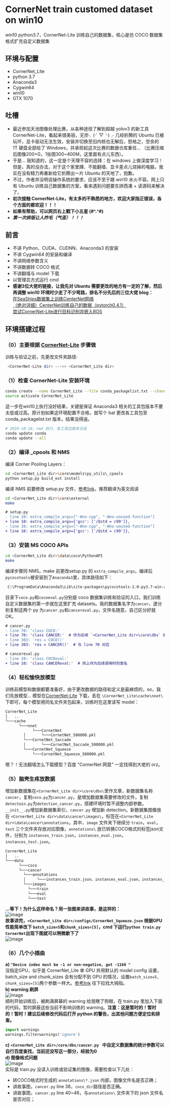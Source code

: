 # CornerNet train customed dataset on win10
win10 python3.7，CornerNet-Lite 训练自己的数据集，核心是仿 COCO 数据集格式扩充自定义数据集

## 环境与配置
* CornerNet_Lite<br>
* python 3.7<br>
* Anaconda3<br>
* Cygwin64<br>
* win10<br>
* GTX 1070<br>

## 吐槽
* 最近参加天池图像处理比赛，从各种途径了解到超越 yolov3 的新工具 CornerNet-Lite，看起来很美丽，无奈╮(╯▽╰)╭ 几经折腾的 Ubuntu 已被玩坏，显卡驱动无法生效，安装并切换至旧内核也无解后，怒格之，空余的 1T 硬盘全部给了 Windows，并承担起这次比赛的数据仓库重任... （比赛压缩后图像200+G，1张图300~400M，这里面有点儿东西）。<br>
* 于是... 我知道的，这一定是个天理不容的选择：在 windows 上做深度学习！但是，真的没办法，对于这个家里蹲、不能翻墙、显卡差点儿烧掉的电脑，我实在没有精力再重新给它折腾出一片 Ubuntu 的天地了，抱歉。<br>
* 不过，作者并没明说操作系统的要求，应该不至于跟 win10 水火不容。网上只有 Ubuntu 训练自己数据集的方案，看来遇到问题要东拼西凑 + 读源码来解决了。<br>
* **初次接触 CornerNet-Lite，有太多的不熟悉的地方，欢迎大家指正错误，各个方面的都欢迎！！！**<br>
* **如果有帮助，可以网页右上戳下小五星 (#^.^#)**<br>
* ***第一次排版让人炸毛（气歪）！！！***

## 前言
* 不讲 Python、CUDA、CUDNN、Anaconda3 的安装<br>
* 不讲 Cygwin64 的安装和编译<br>
* 不讲网络参数含义<br>
* 不讲数据转 COCO 格式<br>
* 不讲翻墙与 model 下载<br>
* 以管理员方式运行 cmd<br>
* **感谢3位大佬的链接，让我先对 Ubuntu 需要更改的地方有一定的了解，然后再调整 win10 环境时少走了不少弯路，排名不分先后的三位大佬 blog：**<br>
[在SeaShips数据集上训练CenterNet网络](https://blog.csdn.net/weixin_42634342/article/details/97756458)<br>
[（绝对详细）CenterNet训练自己的数据（pytorch0.4.1）](https://blog.csdn.net/weixin_41765699/article/details/100118353)<br>
[尝试CornerNet-Lite进行目标识别并嵌入ROS](https://blog.csdn.net/qq_25349629/article/details/89493192)<br>


## 环境搭建过程
### （0）主要根据 [CornerNet-Lite](https://github.com/princeton-vl/CornerNet-Lite) 步骤做
训练与验证之前，先更改文件夹路径:
```Bash
 <CornerNet-Lite dir> --->> <CornerNet_Lite dir>
```
### （1）检查 CornerNet-Lite 安装环境
```Bash
conda create --name CornerNet_Lite --file conda_packagelist.txt --channel pytorch
source activate CornerNet_Lite
```
这一步在win10上执行没好结果，关键是保证 Anaconda3 相关的工具包版本不要太低或过高。原计划如果这环境配置不合格，就写个 bat 更改各工具包至 conda_packagelist.txt 版本，结果没得逞。<br>
```Bash
# 2019-10-18，cmd 执行，各工具包版本合适
conda update conda
conda update --all
```

### （2）编译 _cpools 和 NMS
编译 Corner Pooling Layers：<br>
```Bash
cd <CornerNet_Lite dir>\core\models\py_utils\_cpools
python setup.py build_ext install
```
编译 NMS 前要修改 setup.py 文件，[参考link](https://qiita.com/sounansu/items/6836e5a4d81e157941c2)，推荐翻译为英文阅读<br>
```Bash
cd <CornerNet_Lite dir>\core\external
make
```
```diff
# setup.py
- line 10: extra_compile_args=["-Wno-cpp", "-Wno-unused-function"]
+ line 10: extra_compile_args={'gcc': ['/Qstd = c99']},
- line 16: extra_compile_args=["-Wno-cpp", "-Wno-unused-function"]
+ line 16: extra_compile_args={'gcc': ['/Qstd = c99']},
```

### （3）安装 MS COCO APIs
```Bash
cd <CornerNet_Lite dir>\data\coco\PythonAPI
make
```
编译步骤同 NMS，make 前更改setup.py 的 `extra_compile_args`。编译后`pycocotools`被安装到了`Anaconda3`里，具体路径如下：<br>
```Bash
 C:\ProgramData\Anaconda3\Lib\site-packages\pycocotools-2.0-py3.7-win-amd64.egg\pycocotools
```
目录下`coco.py`和`cocoeval.py`分别是 coco 数据集训练和验证的入口，我们训练自定义数据集的第一步就在这里扩充 datasets。我的数据集名字为`cancer`，遂分别复制这两个 py 为`cancer.py`和`cancereval.py`，文件名随意，自己区分好就OK。<br>
```diff
# cancer.py
- line 70: 'class COCO:' 
+ line 70: 'class CANCER:'  # 作为后续 `<CornerNet_Lite dir>\core\dbs` 的 `datasets` 调用时的类名
- line 303: 'res = COCO()'
+ line 303: 'res = CANCER()'  # 与 line 70 对应
```
```diff
# cancereval.py
- line 10: 'class COCOeval:' 
+ line 10: 'class CANCEReval:'  # 同上作为后续调用时的类名
```

### （4）轻松愉快放模型
训练前模型和数据都要准备好，由于更改数据的路径和定义是最麻烦的，so，我们先放模型... 模型在[CornerNet-Lite](https://github.com/princeton-vl/CornerNet-Lite) 下载，丢在 `\CornerNet_Lite\cache\nnet\` 下即可，每个模型用同名文件夹包起来，训练时在这里读写 model：<br>
```Bash
CornerNet_Lite
│   ..  
└───cache
      └───nnet
            └───CornetNet
	    │  	    └───CornetNet_500000.pkl
	    └───CornetNet_Saccade  
	    │ 	    └───CornetNet_Saccade_500000.pkl
	    └───CornetNet_Squeeze  
		    └───CornetNet_Squeeze_500000.pkl
```
嗯？！无法翻墙怎么下载模型？百度 "CornerNet 网盘" 一定找得到大佬的 orz。<br>

### （5）脑壳生疼放数据
增加新数据集在`<CornerNet_Lite dir>\core\dbs\`里作文章，新数据集名称 `cancer`，复制`coco.py`为`cancer.py`，是增加数据集需要修改的文件，复制`detectoin.py`为`detection_cancer.py`，搭建环境时暂不调整内部参数。`__init__.py`增加新数据集索引，`cancer.py` 增加新 detection。新数据集图像放在 `<CornerNet_Lite dir>\data\cancer\images\`，标签在`<CornerNet_Lite dir>\data\cancer\annotations`。其中，`image` 文件夹下继续分 `train`，`eval`，`test` 三个文件夹存放对应图像，`annotations\` 放已转换COCO格式的标签json文件，分别为 `instances_train.json`，`instances_eval.json`，`instances_test.json`。<br>
```Bash
CornerNet_Lite
│   ..  
└───data
      └───coco  
      └───cancer
	    └───annotations
	    │     └───instances_train.json，instances_eval.json，instances_test.json
	    └───images  
		  └───train			
		  └───eval			
		  └───test
```
**...等下！为什么这样命名？用一张图来讲故事，是这样的：<br>**
![image](https://github.com/Lighthawk/CornerNet-train-win10-python/blob/master/images/004.jpg)<br>
**故事讲完，`<CornerNet_Lite dir>/configs/CornerNet_Squeeze.json` 根据GPU性能简单改下 `batch_size=5`和`chunk_sizes=[5]`，cmd 下运行`python train.py CornerNet`出现下图就可以稍微歇下了**<br>
![image](https://github.com/Lighthawk/CornerNet-train-win10-python/blob/master/images/009.jpg)<br>

### （6）几个小插曲
**a) `"Device index must be -1 or non-negative, got -1160 "`**<br>
没指定GPU，似乎是 CornerNet_Lite 单 GPU 并用默认的 model config 设置，batch_size and chunk_sizes 会有分配不到 GPU 的情况，设置`batch_size=5, chunk_sizes=[5]`两个参数一样大。[参考link](https://github.com/princeton-vl/CornerNet/issues/4) 往下拉找大拇指。<br>
**b) warning 刷屏**<br>
![image](https://github.com/Lighthawk/CornerNet-train-win10-python/blob/master/images/006.jpg)<br>
顺利开始训练后，被刷满屏幕的 warning 给晃瞎了狗眼，在 train.py 里加入下面的代码，暂时屏蔽这些当前不影响训练的 warning。**注意：这是暂时的！暂时的！暂时！建议后续修改代码后打开 python 的警告，出其他问题方便定位和排查。**<br>
```Python
import warnings
warnings.filterwarnings('ignore')
```
**c) `<CornerNet_Lite dir>/core/dbs/cancer.py ` 中自定义数据集的统计参数可以自行百度查找，当前还没写这一部分，经验为0**<br>
**d) 图像格式问题<br>**
![image](https://github.com/Lighthawk/CornerNet-train-win10-python/blob/master/images/005.jpg)<br>
实际是 train.py 没读入训练或验证集的图像，需要检查以下几处：
* 转COCO格式时生成的 `annotations\*.json` 内部，图像文件名是否正确；<br>
* 讲故事图，`cancer.py` line 38，`coco_dir`路径是否正确。<br>
* 讲故事图，`cancer.py` line 40~46，与`annotations\` 文件夹下的 json 文件名是否对应；<br>
